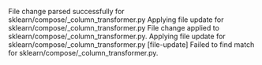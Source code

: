 File change parsed successfully for sklearn/compose/_column_transformer.py
Applying file update for sklearn/compose/_column_transformer.py
File change applied to sklearn/compose/_column_transformer.py.
Applying file update for sklearn/compose/_column_transformer.py
[file-update] Failed to find match for sklearn/compose/_column_transformer.py.
